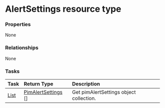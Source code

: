 # AlertSettings resource type



### Properties
None

### Relationships
None


### Tasks

| Task		   | Return Type	|Description|
|:---------------|:--------|:----------|
|[List](../api/pimalertsettings_list.md) | [PimAlertSettings](pimalertsettings.md) [] |Get pimAlertSettings object collection. |

<!-- uuid: fa8f3de7-6b46-407f-b2ef-d84942e2a494
2015-10-09 18:16:06 UTC -->